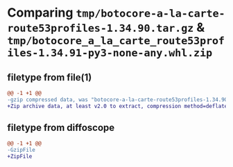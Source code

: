 # Comparing `tmp/botocore-a-la-carte-route53profiles-1.34.90.tar.gz` & `tmp/botocore_a_la_carte_route53profiles-1.34.91-py3-none-any.whl.zip`

## filetype from file(1)

```diff
@@ -1 +1 @@
-gzip compressed data, was "botocore-a-la-carte-route53profiles-1.34.90.tar", last modified: Wed Apr 24 01:02:28 2024, max compression
+Zip archive data, at least v2.0 to extract, compression method=deflate
```

## filetype from diffoscope

```diff
@@ -1 +1 @@
-GzipFile
+ZipFile
```

